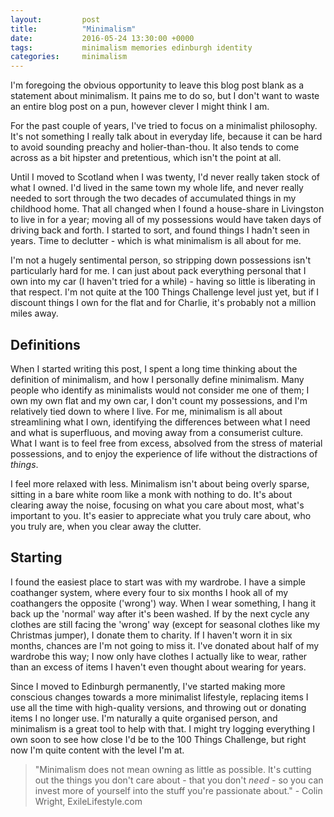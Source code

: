 ```yaml
---
layout:         post
title:          "Minimalism"
date:           2016-05-24 13:30:00 +0000
tags:           minimalism memories edinburgh identity
categories:     minimalism
---
```


I'm foregoing the obvious opportunity to leave this blog post blank as a statement about minimalism. It pains me to do so, but I don't want to waste an entire blog post on a pun, however clever I might think I am.

<!-- Read More -->

For the past couple of years, I've tried to focus on a minimalist philosophy. It's not something I really talk about in everyday life, because it can be hard to avoid sounding preachy and holier-than-thou. It also tends to come across as a bit hipster and pretentious, which isn't the point at all.

Until I moved to Scotland when I was twenty, I'd never really taken stock of what I owned. I'd lived in the same town my whole life, and never really needed to sort through the two decades of accumulated things in my childhood home. That all changed when I found a house-share in Livingston to live in for a year; moving all of my possessions would have taken days of driving back and forth. I started to sort, and found things I hadn't seen in years. Time to declutter - which is what minimalism is all about for me.

I'm not a hugely sentimental person, so stripping down possessions isn't particularly hard for me. I can just about pack everything personal that I own into my car (I haven't tried for a while) - having so little is liberating in that respect. I'm not quite at the 100 Things Challenge level just yet, but if I discount things I own for the flat and for Charlie, it's probably not a million miles away.

## Definitions

When I started writing this post, I spent a long time thinking about the definition of minimalism, and how I personally define minimalism. Many people who identify as minimalists would not consider me one of them; I own my own flat and my own car, I don't count my possessions, and I'm relatively tied down to where I live. For me, minimalism is all about streamlining what I own, identifying the differences between what I need and what is superfluous, and moving away from a consumerist culture. What I want is to feel free from excess, absolved from the stress of material possessions, and to enjoy the experience of life without the distractions of *things*. 

I feel more relaxed with less. Minimalism isn't about being overly sparse, sitting in a bare white room like a monk with nothing to do. It's about clearing away the noise, focusing on what you care about most, what's important to you. It's easier to appreciate what you truly care about, who you truly are, when you clear away the clutter. 

## Starting

I found the easiest place to start was with my wardrobe. I have a simple coathanger system, where every four to six months I hook all of my coathangers the opposite ('wrong') way. When I wear something, I hang it back up the 'normal' way after it's been washed. If by the next cycle any clothes are still facing the 'wrong' way (except for seasonal clothes like my Christmas jumper), I donate them to charity. If I haven't worn it in six months, chances are I'm not going to miss it. I've donated about half of my wardrobe this way; I now only have clothes I actually like to wear, rather than an excess of items I haven't even thought about wearing for years.

Since I moved to Edinburgh permanently, I've started making more conscious changes towards a more minimalist lifestyle, replacing items I use all the time with high-quality versions, and throwing out or donating items I no longer use. I'm naturally a quite organised person, and minimalism is a great tool to help with that. I might try logging everything I own soon to see how close I'd be to the 100 Things Challenge, but right now I'm quite content with the level I'm at.

> "Minimalism does not mean owning as little as possible. It's cutting out the things you don't care about - that you don't *need* - so you can invest more of yourself into the stuff you're passionate about." - Colin Wright, ExileLifestyle.com